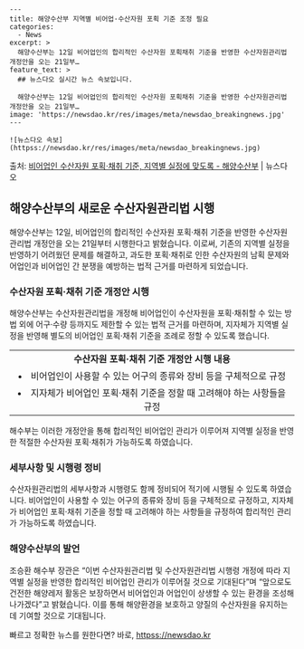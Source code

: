     ---
    title: 해양수산부 지역별 비어업·수산자원 포획 기준 조정 필요
    categories:
      - News
    excerpt: >
      해양수산부는 12일 비어업인의 합리적인 수산자원 포획채취 기준을 반영한 수산자원관리법 개정안을 오는 21일부…
    feature_text: >
      ## 뉴스다오 실시간 뉴스 속보입니다.
    
      해양수산부는 12일 비어업인의 합리적인 수산자원 포획채취 기준을 반영한 수산자원관리법 개정안을 오는 21일부…
    image: 'https://newsdao.kr/res/images/meta/newsdao_breakingnews.jpg'
    ---
    
    ![뉴스다오 속보](httpss://newsdao.kr/res/images/meta/newsdao_breakingnews.jpg)

<p>출처: <a href="httpss://newsdao.kr/2781" rel="dofollow">비어업인 수산자원 포획·채취 기준, 지역별 실정에 맞도록 - 해양수산부</a> | 뉴스다오</p>

<h2 data-ke-size="size26">해양수산부의 새로운 수산자원관리법 시행</h2>
<p data-ke-size="size16">해양수산부는 12일, 비어업인의 합리적인 수산자원 포획·채취 기준을 반영한 수산자원관리법 개정안을 오는 21일부터 시행한다고 밝혔습니다. 이로써, 기존의 지역별 실정을 반영하기 어려웠던 문제를 해결하고, 과도한 포획·채취로 인한 수산자원의 남획 문제와 어업인과 비어업인 간 분쟁을 예방하는 법적 근거를 마련하게 되었습니다.</p>

<h3 data-ke-size="size24">수산자원 포획·채취 기준 개정안 시행</h3>
<p data-ke-size="size16">해양수산부는 수산자원관리법을 개정해 비어업인이 수산자원을 포획·채취할 수 있는 방법 외에 어구·수량 등까지도 제한할 수 있는 법적 근거를 마련하며, 지자체가 지역별 실정을 반영해 별도의 비어업인 포획·채취 기준을 조례로 정할 수 있도록 했습니다.</p>
<table>
  <tr>
    <td style="text-align: center; height: 17px;"><b>수산자원 포획·채취 기준 개정안 시행 내용</b></td>
  </tr>
  <tr>
    <td style="text-align: center; height: 17px;"><li>비어업인이 사용할 수 있는 어구의 종류와 장비 등을 구체적으로 규정</li></td>
  </tr>
  <tr>
    <td style="text-align: center; height: 17px;"><li>지자체가 비어업인 포획·채취 기준을 정할 때 고려해야 하는 사항들을 규정</li></td>
  </tr>
</table>
<p data-ke-size="size16">해수부는 이러한 개정안을 통해 합리적인 비어업인 관리가 이루어져 지역별 실정을 반영한 적절한 수산자원 포획·채취가 가능하도록 하였습니다.</p>

<h3 data-ke-size="size24">세부사항 및 시행령 정비</h3>
<p data-ke-size="size16">수산자원관리법의 세부사항과 시행령도 함께 정비되어 적기에 시행될 수 있도록 하였습니다. 비어업인이 사용할 수 있는 어구의 종류와 장비 등을 구체적으로 규정하고, 지자체가 비어업인 포획·채취 기준을 정할 때 고려해야 하는 사항들을 규정하여 합리적인 관리가 가능하도록 하였습니다.</p>

<h3 data-ke-size="size24">해양수산부의 발언</h3>
<p data-ke-size="size16">조승환 해수부 장관은 “이번 수산자원관리법 및 수산자원관리법 시행령 개정에 따라 지역별 실정을 반영한 합리적인 비어업인 관리가 이루어질 것으로 기대된다”며 “앞으로도 건전한 해양레저 활동은 보장하면서 비어업인과 어업인이 상생할 수 있는 환경을 조성해 나가겠다”고 밝혔습니다. 이를 통해 해양환경을 보호하고 양질의 수산자원을 유지하는 데 기여할 것으로 기대됩니다.</p> 

빠르고 정확한 뉴스를 원한다면? 바로, <a href="httpss://newsdao.kr" rel="dofollow">httpss://newsdao.kr</a>


    